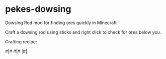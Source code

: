 # pekes-dowsing
Dowsing Rod mod for finding ores quickly in Minecraft

Craft a dowsing rod using sticks and right click to check for ores below you.

Crafting recipe:

#|#
#|#
|#|
